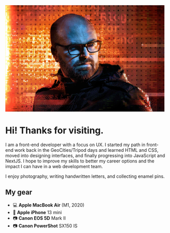 <img src="https://github.com/DHepworth/DHepworth/raw/main/_MG_6991_small.jpg" alt="A stylized image of a man in a coat staring to the right of frame while distorted numbers and letters surround his face in seemingly random fashion." height="333" width="500" />

# Hi! Thanks for visiting.

I am a front-end developer with a focus on UX. I started my path in front-end work back in the GeoCities/Tripod days and learned HTML and CSS, moved into designing interfaces, and finally progressing into JavaScript and NextJS. I hope to improve my skills to better my career options and the impact I can have in a web development team.

I enjoy photography, writing handwritten letters, and collecting enamel pins.

## My gear

- 💻 **Apple MacBook Air** (M1, 2020)
- 📱 **Apple iPhone** 13 mini
- 📷 **Canon EOS 5D** Mark II
- 📷 **Canon PowerShot** SX150 IS

